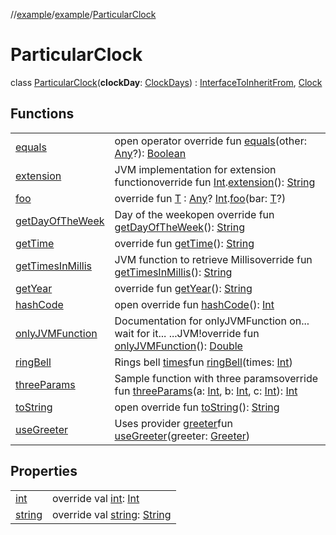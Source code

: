 //[example](../../index.md)/[example](../index.md)/[ParticularClock](index.md)



# ParticularClock  
class [ParticularClock](index.md)(**clockDay**: [ClockDays](../-clock-days/index.md)) : [InterfaceToInheritFrom](../-interface-to-inherit-from.md), [Clock](../-clock/index.md)

## Functions  


| | |
|---|---|
| [equals](../-clock/equals.md)| open operator override fun [equals](../-clock/equals.md)(other: [Any](https://kotlinlang.org/api/latest/jvm/stdlib/kotlin/-any/index.html)?): [Boolean](https://kotlinlang.org/api/latest/jvm/stdlib/kotlin/-boolean/index.html)|
| [extension](../-clock/extension.md)| JVM implementation for extension functionoverride fun [Int](https://kotlinlang.org/api/latest/jvm/stdlib/kotlin/-int/index.html).[extension](../-clock/extension.md)(): [String](https://kotlinlang.org/api/latest/jvm/stdlib/kotlin/-string/index.html)|
| [foo](../-clock/foo.md)| override fun [T]() : [Any](https://kotlinlang.org/api/latest/jvm/stdlib/kotlin/-any/index.html)? [Int](https://kotlinlang.org/api/latest/jvm/stdlib/kotlin/-int/index.html).[foo](../-clock/foo.md)(bar: [T]()?)|
| [getDayOfTheWeek](get-day-of-the-week.md)| Day of the weekopen override fun [getDayOfTheWeek](get-day-of-the-week.md)(): [String](https://kotlinlang.org/api/latest/jvm/stdlib/kotlin/-string/index.html)|
| [getTime](../-clock/get-time.md)| override fun [getTime](../-clock/get-time.md)(): [String](https://kotlinlang.org/api/latest/jvm/stdlib/kotlin/-string/index.html)|
| [getTimesInMillis](../-clock/get-times-in-millis.md)| JVM function to retrieve Millisoverride fun [getTimesInMillis](../-clock/get-times-in-millis.md)(): [String](https://kotlinlang.org/api/latest/jvm/stdlib/kotlin/-string/index.html)|
| [getYear](../-clock/get-year.md)| override fun [getYear](../-clock/get-year.md)(): [String](https://kotlinlang.org/api/latest/jvm/stdlib/kotlin/-string/index.html)|
| [hashCode](https://kotlinlang.org/api/latest/jvm/stdlib/kotlin/-any/hash-code.html)| open override fun [hashCode](https://kotlinlang.org/api/latest/jvm/stdlib/kotlin/-any/hash-code.html)(): [Int](https://kotlinlang.org/api/latest/jvm/stdlib/kotlin/-int/index.html)|
| [onlyJVMFunction](../-clock/only-j-v-m-function.md)| Documentation for onlyJVMFunction on... wait for it... ...JVM!override fun [onlyJVMFunction](../-clock/only-j-v-m-function.md)(): [Double](https://kotlinlang.org/api/latest/jvm/stdlib/kotlin/-double/index.html)|
| [ringBell](ring-bell.md)| Rings bell [times]()fun [ringBell](ring-bell.md)(times: [Int](https://kotlinlang.org/api/latest/jvm/stdlib/kotlin/-int/index.html))|
| [threeParams](../-clock/three-params.md)| Sample function with three paramsoverride fun [threeParams](../-clock/three-params.md)(a: [Int](https://kotlinlang.org/api/latest/jvm/stdlib/kotlin/-int/index.html), b: [Int](https://kotlinlang.org/api/latest/jvm/stdlib/kotlin/-int/index.html), c: [Int](https://kotlinlang.org/api/latest/jvm/stdlib/kotlin/-int/index.html)): [Int](https://kotlinlang.org/api/latest/jvm/stdlib/kotlin/-int/index.html)|
| [toString](https://kotlinlang.org/api/latest/jvm/stdlib/kotlin/-any/to-string.html)| open override fun [toString](https://kotlinlang.org/api/latest/jvm/stdlib/kotlin/-any/to-string.html)(): [String](https://kotlinlang.org/api/latest/jvm/stdlib/kotlin/-string/index.html)|
| [useGreeter](use-greeter.md)| Uses provider [greeter]()fun [useGreeter](use-greeter.md)(greeter: [Greeter](../../greeteer/-greeter/index.md))|




## Properties  


| | |
|---|---|
| [int]()| override val [int](): [Int](https://kotlinlang.org/api/latest/jvm/stdlib/kotlin/-int/index.html)|
| [string]()| override val [string](): [String](https://kotlinlang.org/api/latest/jvm/stdlib/kotlin/-string/index.html)|



